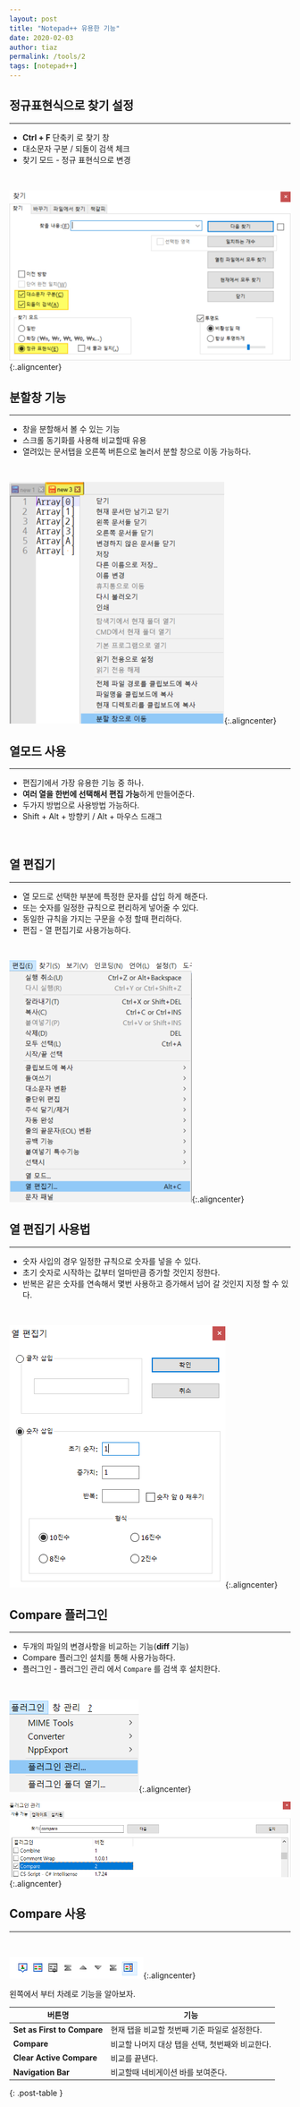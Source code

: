 ```yaml
---
layout: post
title: "Notepad++ 유용한 기능"
date: 2020-02-03
author: tiaz
permalink: /tools/2
tags: [notepad++]
---
```

## 정규표현식으로 찾기 설정
---
- **Ctrl + F** 단축키 로 찾기 창
- 대소문자 구분 / 되돌이 검색 체크
- 찾기 모드 - 정규 표현식으로 변경

<br/>

!["Notepad++"](/assets/img/content/tools/Notepad-05.png){:.aligncenter}
<br/>

## 분할창 기능
---
- 창을 분할해서 볼 수 있는 기능
- 스크롤 동기화를 사용해 비교할때 유용
- 열려있는 문서탭을 오른쪽 버튼으로 눌러서 분할 창으로 이동 가능하다.

<br/>

!["Notepad++"](/assets/img/content/tools/Notepad-08.png){:.aligncenter}
<br/>


## 열모드 사용
---
- 편집기에서 가장 유용한 기능 중 하나.
- **여러 열을 한번에 선택해서 편집 가능**하게 만들어준다.
- 두가지 방법으로 사용방법 가능하다.
- Shift + Alt + 방향키 / Alt + 마우스 드래그

<br/>



## 열 편집기
---
- 열 모드로 선택한 부분에 특정한 문자를 삽입 하게 해준다.
- 또는 숫자를 일정한 규칙으로 편리하게 넣어줄 수 있다.
- 동일한 규칙을 가지는 구문을 수정 할때 편리하다.
- 편집 - 열 편집기로 사용가능하다.

<br/>

!["Notepad++"](/assets/img/content/tools/Notepad-14.png){:.aligncenter}
<br/>

## 열 편집기 사용법
---
- 숫자 사입의 경우 일정한 규칙으로 숫자를 넣을 수 있다.
- 초기 숫자로 시작하는 값부터 얼마만큼 증가할 것인지 정한다.
- 반복은 같은 숫자를 연속해서 몇번 사용하고 증가해서 넘어 갈 것인지 지정 할 수 있다.

<br/>

!["Notepad++"](/assets/img/content/tools/Notepad-15.png){:.aligncenter}
<br/>


## Compare 플러그인
---
- 두개의 파일의 변경사항을 비교하는 기능(**diff** 기능)
- Compare 플러그인 설치를 통해 사용가능하다.
- 플러그인 - 플러그인 관리 에서 `Compare` 를 검색 후 설치한다.

<br/>

!["Notepad++"](/assets/img/content/tools/Notepad-11.png){:.aligncenter}
<br/>

!["Notepad++"](/assets/img/content/tools/Notepad-12.png){:.aligncenter}
<br/>


## Compare 사용
---
<br/>

!["Notepad++"](/assets/img/content/tools/Notepad-13.png){:.aligncenter}
<br/>

왼쪽에서 부터 차례로 기능을 알아보자.

| 버튼명 | 기능 |
| -----  | --- |
| **Set as First to Compare** | 현재 탭을 비교할 첫번째 기준 파일로 설정한다.|
| **Compare**    | 비교할 나머지 대상 탭을 선택, 첫번째와 비교한다. |
|  **Clear Active Compare**    | 비교를 끝낸다. |
|  **Navigation Bar**    | 비교할때 네비게이션 바를 보여준다. |
{: .post-table }

<br/>
